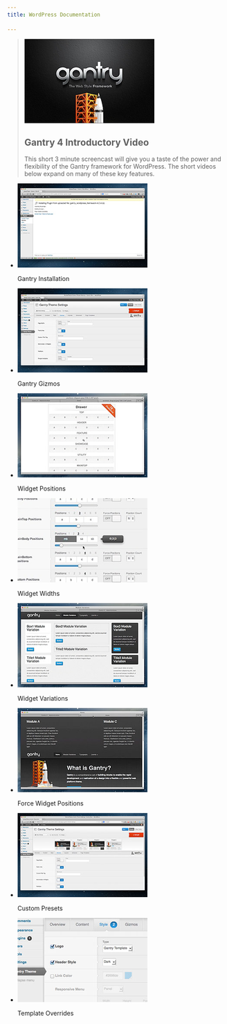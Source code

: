 ```yaml
---
title: WordPress Documentation

---
```


> [![](assets/g4-promo.jpg)](http://youtube.com/embed/akpCH1JNvaY)
>
> ## Gantry 4 Introductory Video ##
> This short 3 minute screencast will give you a taste of the power and flexibility of the Gantry framework for WordPress. The short videos below expand on many of these key features.


* [![](assets/g4-install.jpg)](http://youtube.com/embed/W1GmZB2dgNE)

  Gantry Installation

* [![](assets/g4-gizmos.jpg)](http://youtube.com/embed/oQmpE_0OVro)

  Gantry Gizmos

* [![](assets/g4-module-positions.jpg)](http://youtube.com/embed/xYsB2VKmkFU)

  Widget Positions

* [![](assets/g4-module-widths.jpg)](http://youtube.com/embed/g0iEalGwdJY)

  Widget Widths

* [![](assets/g4-module-variations.jpg)](http://youtube.com/embed/xt0KiJjFF3w)

  Widget Variations

* [![](assets/g4-forcepos.jpg)](http://youtube.com/embed/ulsy2fkpyfA)

  Force Widget Positions

* [![](assets/g4-presets.jpg)](http://youtube.com/embed/_bU95HLptUs)

  Custom Presets

* [![](assets/g4-overrides.jpg)](http://youtube.com/embed/8uiWjekdjfE)

  Template Overrides
